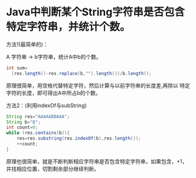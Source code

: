 # Java中判断某个String字符串是否包含特定字符串，并统计个数。

方法1(最简单的)：

A 字符串    -> b字符串，统计A中b的个数。

```java
int sum=
  (res.length()-res.replace(b,"").length())/b.length();
```

原理很简单，用空格代替特定字符，然后计算与以前字符串的长度差,再除以 特定字符的长度，即可得出A中所占b的个数。



方法2：(利用indexOf与subString)

```java
String res="AAAAABBAAA";
String b="B";
int count=0;
while (res.contains(b)){
    res=res.substring(res.indexOf(b),res.length());
    ++count;
}
```

原理也很简单，就是不断判断相应字符串是否包含特定字符串，如果包含，+1，并找相应位置，切割剩余部分继续判断。